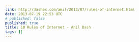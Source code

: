 ```yaml
---
link: http://dashes.com/anil/2013/07/rules-of-internet.html
date: 2013-07-19 22:53 UTC
# published: false
published: true
title: 10 Rules of Internet - Anil Dash
tags: []
---
```



